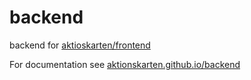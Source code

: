 backend
=======

backend for [aktioskarten/frontend](https://github.com/aktionskarten/frontend)

For documentation see [aktionskarten.github.io/backend](https://aktionskarten.github.io/backend/)
